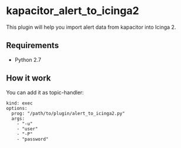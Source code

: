 kapacitor_alert_to_icinga2
==========================

This plugin will help you import alert data from kapacitor into Icinga 2.

## Requirements
* Python 2.7

## How it work
You can add it as topic-handler:
```
kind: exec
options:
  prog: "/path/to/plugin/alert_to_icinga2.py"
  args:
    - "-u"
    - "user"
    - "-P"
    - "password"
```
